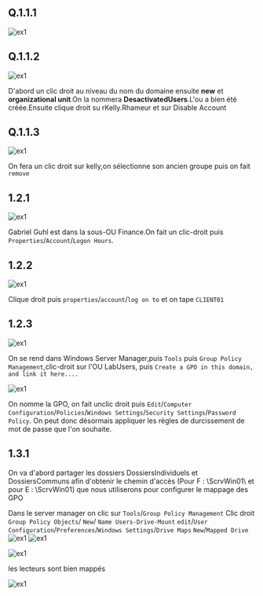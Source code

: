 ## Q.1.1.1 

![ex1](./images/Image01.png)

## Q.1.1.2

![ex1](./images/Image02.jpg)

D'abord un clic droit au niveau du nom du domaine ensuite **new** et **organizational unit**.On la nommera **DesactivatedUsers**.L'ou a bien été créée.Ensuite clique droit su rKelly.Rhameur et sur Disable Account


## Q.1.1.3

![ex1](./images/image03.png)

On fera un clic droit sur kelly,on sélectionne son ancien groupe puis on fait `remove`


## 1.2.1
![ex1](./images/Image05.png)


Gabriel Guhl est dans la sous-OU Finance.On fait un clic-droit puis `Properties`/`Account`/`Logon Hours`.

## 1.2.2

![ex1](./images/Image06.png)

Clique droit puis `properties`/`account`/`log on to` et on tape `CLIENT01`

## 1.2.3

![ex1](./images/Image07.png)


On se rend dans Windows Server Manager,puis `Tools` puis `Group Policy Management`,clic-droit sur l'OU LabUsers, puis `Create a GPO in this domain, and link it here....`


![ex1](./images/Image08.png)


On nomme la GPO, on fait unclic droit puis `Edit`/`Computer Configuration`/`Policies`/`Windows Settings`/`Security Settings`/`Password Policy`. On peut donc désormais  appliquer les règles de durcissement de mot de passe que l'on souhaite.


## 1.3.1

On va d'abord partager les dossiers DossiersIndividuels et DossiersCommuns afin d'obtenir le chemin d'accès (Pour F : \ScrvWin01\ et pour E : \ScrvWin01) que nous utiliserons pour configurer le mappage des GPO

Dans le server manager on clic sur `Tools`/`Group Policy Management`
Clic droit `Group Policy Objects`/ `New`/ `Name Users-Drive-Mount`
`edit`/`User Configuration`/`Preferences`/`Windows Settings`/`Drive Maps`
`New`/`Mapped Drive`
![ex1](./images/Image9.png)
![ex1](./images/Image10.png)


![ex1](./images/Image11.png)


les lecteurs sont bien mappés


![ex1](./images/Image12.png)





